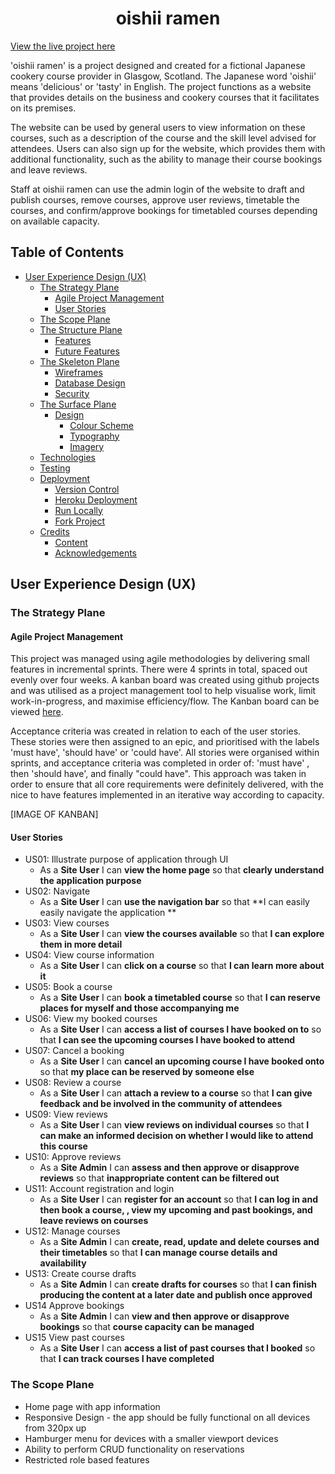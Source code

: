 <h1  align="center">oishii ramen</h1>

[View the live project here](https://oishii-ramen.herokuapp.com/)

'oishii ramen' is a project designed and created for a fictional Japanese cookery course provider in Glasgow, Scotland. The Japanese word 'oishii' means 'delicious' or 'tasty' in English. The project functions as a website that provides details on the business and cookery courses that it facilitates on its premises. 

The website can be used by general users to view information on these courses, such as a description of the course and the skill level advised for attendees. Users can also sign up for the website, which provides them with additional functionality, such as the ability to manage their course bookings and leave reviews.

Staff at oishii ramen can use the admin login of the website to draft and publish courses, remove courses, approve user reviews, timetable the courses, and confirm/approve bookings for timetabled courses depending on available capacity.

## Table of Contents
- [User Experience Design (UX)](https://github.com/SamarZiadat/oishii-ramen#user-experience-design-ux)
	 -   [The Strategy Plane](https://github.com/SamarZiadat/oishii-ramen#the-strategy-plane)
		    -   [Agile Project Management](https://github.com/SamarZiadat/oishii-ramen#agile-project-management)
		    -   [User Stories](https://github.com/SamarZiadat/oishii-ramen#user-stories)
	-   [The Scope Plane](https://github.com/SamarZiadat/oishii-ramen#the-scope-plane)
	-   [The Structure Plane](https://github.com/SamarZiadat/oishii-ramen#the-structure-plane)
	    -   [Features](https://github.com/SamarZiadat/oishii-ramen#features)
	    -   [Future Features](https://github.com/SamarZiadat/oishii-ramen#future-features)
	-   [The Skeleton Plane](https://github.com/SamarZiadat/oishii-ramen#the-skeleton-plane)
	    -   [Wireframes](https://github.com/SamarZiadat/oishii-ramen#wireframes)
	    -   [Database Design](https://github.com/SamarZiadat/oishii-ramen#database-design)
	    -   [Security](https://github.com/SamarZiadat/oishii-ramen#security)
	-   [The Surface Plane](https://github.com/SamarZiadat/oishii-ramen#the-surface-plane)
	    -   [Design](https://github.com/SamarZiadat/oishii-ramen#design)
	        -   [Colour Scheme](https://github.com/SamarZiadat/oishii-ramen#colour-scheme)
	        -   [Typography](https://github.com/SamarZiadat/oishii-ramen#typography)
	        -   [Imagery](https://github.com/SamarZiadat/oishii-ramen#imagery)
	-   [Technologies](https://github.com/SamarZiadat/oishii-ramen#technologies)
	-   [Testing](https://github.com/SamarZiadat/oishii-ramen#testing)
	-   [Deployment](https://github.com/SamarZiadat/oishii-ramen#deployment)
	    -   [Version Control](https://github.com/SamarZiadat/oishii-ramen#version-control)
	    -   [Heroku Deployment](https://github.com/SamarZiadat/oishii-ramen#heroku-deployment)
	    -   [Run Locally](https://github.com/SamarZiadat/oishii-ramen#run-locally)
	    -   [Fork Project](https://github.com/SamarZiadat/oishii-ramen#fork-project)
	-   [Credits](https://github.com/SamarZiadat/oishii-ramen#heroku-credits)
	    -   [Content](https://github.com/SamarZiadat/oishii-ramen#content)
	    -   [Acknowledgements](https://github.com/SamarZiadat/oishii-ramen#acknowledgements)

## User Experience Design (UX)

### The Strategy Plane

#### Agile Project Management

This project was managed using agile methodologies by delivering small features in incremental sprints. There were 4 sprints in total, spaced out evenly over four weeks. A kanban board was created using github projects and was utilised as a project management tool to help visualise work, limit work-in-progress, and maximise efficiency/flow. The Kanban board can be viewed [here](https://github.com/SamarZiadat/oishii-ramen/projects). 

Acceptance criteria was created in relation to each of the user stories. These stories were then assigned to an epic, and prioritised with the labels 'must have', 'should have' or 'could have'. All stories were organised within sprints, and acceptance criteria was completed in order of: 'must have' , then 'should have', and finally "could have". This approach was taken in order to ensure that all core requirements were definitely delivered, with the nice to have features implemented in an iterative way according to capacity.

[IMAGE OF KANBAN]

#### User Stories

-   US01: Illustrate purpose of application through UI
    -   As a  **Site User**  I can  **view the home page**  so that  **clearly understand the application purpose**
-   US02: Navigate
    -   As a  **Site User**  I can  **use the navigation bar**  so that  **I can easily easily navigate the application **
-   US03: View courses
    -   As a  **Site User**  I can  **view the courses available**  so that  **I can explore them in more detail**
-   US04: View course information
    -   As a  **Site User**  I can  **click on a course**  so that  **I can learn more about it**
-   US05: Book a course
    -   As a  **Site User**  I can  **book a timetabled course**  so that  **I can reserve places for myself and those accompanying me**
-   US06: View my booked courses
    -   As a  **Site User**  I can  **access a list of courses I have booked on to**  so that  **I can see the upcoming courses I have booked to attend**
-   US07: Cancel a booking
    -   As a  **Site User**  I can  **cancel an upcoming course I have booked onto**  so that  **my place can be reserved by someone else**
-   US08: Review a course
    -   As a  **Site User**  I can  **attach a review to a course**  so that  **I can give feedback and be involved in the community of attendees**
-   US09: View reviews
    -   As a  **Site User**  I can  **view reviews on individual courses**  so that  **I can make an informed decision on whether I would like to attend this course**
-   US10: Approve reviews
    -   As a  **Site Admin**  I can  **assess and then approve or disapprove reviews**  so that  **inappropriate content can be filtered out**
-   US11: Account registration and login
    -   As a  **Site User**  I can  **register for an account**  so that  **I can log in and then book a course, , view my upcoming and past bookings, and leave reviews on courses**
-   US12: Manage courses
    -   As a  **Site Admin**  I can  **create, read, update and delete courses and their timetables**  so that  **I can manage course details and availability**
-   US13: Create course drafts
    -   As a  **Site Admin**  I can  **create drafts for courses**  so that  **I can finish producing the content at a later date and publish once approved**
-   US14 Approve bookings
    -   As a  **Site Admin**  I can  **view and then approve or disapprove bookings**  so that  **course capacity can be managed**
-   US15 View past courses
    -   As a  **Site User**  I can  **access a list of past courses that I booked**  so that  **I can track courses I have completed**

### The Scope Plane

-   Home page with app information
-   Responsive Design - the app should be fully functional on all devices from 320px up
-   Hamburger menu for devices with a smaller viewport devices
- 	Ability to perform CRUD functionality on reservations
-   Restricted role based features
